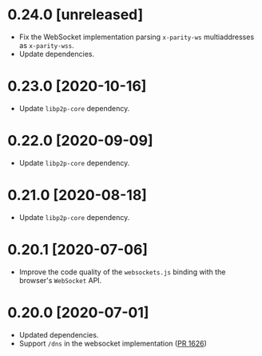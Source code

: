 # 0.24.0 [unreleased]

- Fix the WebSocket implementation parsing `x-parity-ws` multiaddresses as `x-parity-wss`.
- Update dependencies.

# 0.23.0 [2020-10-16]

- Update `libp2p-core` dependency.

# 0.22.0 [2020-09-09]

- Update `libp2p-core` dependency.

# 0.21.0 [2020-08-18]

- Update `libp2p-core` dependency.

# 0.20.1 [2020-07-06]

- Improve the code quality of the `websockets.js` binding with the browser's `WebSocket` API.

# 0.20.0 [2020-07-01]

- Updated dependencies.
- Support `/dns` in the websocket implementation
  ([PR 1626](https://github.com/libp2p/rust-libp2p/pull/1626))

